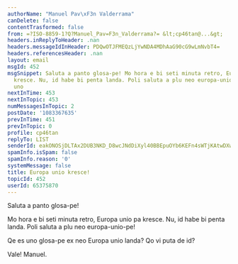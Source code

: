 ```yaml
---
authorName: "Manuel Pav\xF3n Valderrama"
canDelete: false
contentTrasformed: false
from: =?ISO-8859-1?Q?Manuel_Pav=F3n_Valderrama?= &lt;cp46tan@...&gt;
headers.inReplyToHeader: .nan
headers.messageIdInHeader: PDQwOTJFMEQzLjYwNDA4MDhAaG90cG9wLmNvbT4=
headers.referencesHeader: .nan
layout: email
msgId: 452
msgSnippet: Saluta a panto glosa-pe! Mo hora e bi seti minuta retro, Europa unio pa
  kresce. Nu, id habe bi penta landa. Poli saluta a plu neo europa-unio-pe! Qe es
  uno
nextInTime: 453
nextInTopic: 453
numMessagesInTopic: 2
postDate: '1083367635'
prevInTime: 451
prevInTopic: 0
profile: cp46tan
replyTo: LIST
senderId: eakONOSjDLTAx2DUB3NKD_D8wcJNdDiXyl40BBEpuOYb6KEFn4sWTjKAtwDXwlVMd52mQ74z4uEXQZ7FIwqRQQJe30LP8bx-1lMkNHuAtPt_Q-ckzEFKmBfFlueIoKc8rH-uW68s
spamInfo.isSpam: false
spamInfo.reason: '0'
systemMessage: false
title: Europa unio kresce!
topicId: 452
userId: 65375870
---
```


Saluta a panto glosa-pe!

Mo hora e bi seti minuta retro, Europa unio pa kresce. Nu, id habe bi 
penta landa. Poli saluta a plu neo europa-unio-pe!

Qe es uno glosa-pe ex neo Europa unio landa? Qo vi puta de id?

Vale!
Manuel.


